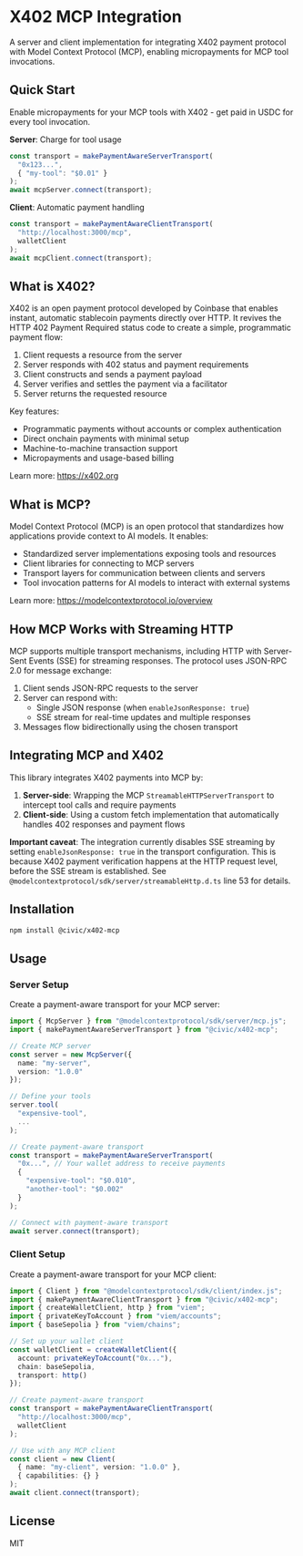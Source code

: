 # X402 MCP Integration

A server and client implementation for integrating X402 payment protocol with Model Context Protocol (MCP), enabling micropayments for MCP tool invocations.

## Quick Start

Enable micropayments for your MCP tools with X402 - get paid in USDC for every tool invocation.

**Server**: Charge for tool usage
```typescript
const transport = makePaymentAwareServerTransport(
  "0x123...",
  { "my-tool": "$0.01" }
);
await mcpServer.connect(transport);
```

**Client**: Automatic payment handling
```typescript
const transport = makePaymentAwareClientTransport(
  "http://localhost:3000/mcp",
  walletClient
);
await mcpClient.connect(transport);
```

## What is X402?

X402 is an open payment protocol developed by Coinbase that enables instant, automatic stablecoin payments directly over HTTP. It revives the HTTP 402 Payment Required status code to create a simple, programmatic payment flow:

1. Client requests a resource from the server
2. Server responds with 402 status and payment requirements
3. Client constructs and sends a payment payload
4. Server verifies and settles the payment via a facilitator
5. Server returns the requested resource

Key features:
- Programmatic payments without accounts or complex authentication
- Direct onchain payments with minimal setup
- Machine-to-machine transaction support
- Micropayments and usage-based billing

Learn more: https://x402.org

## What is MCP?

Model Context Protocol (MCP) is an open protocol that standardizes how applications provide context to AI models. It enables:

- Standardized server implementations exposing tools and resources
- Client libraries for connecting to MCP servers  
- Transport layers for communication between clients and servers
- Tool invocation patterns for AI models to interact with external systems

Learn more: https://modelcontextprotocol.io/overview

## How MCP Works with Streaming HTTP

MCP supports multiple transport mechanisms, including HTTP with Server-Sent Events (SSE) for streaming responses. The protocol uses JSON-RPC 2.0 for message exchange:

1. Client sends JSON-RPC requests to the server
2. Server can respond with:
   - Single JSON response (when `enableJsonResponse: true`)
   - SSE stream for real-time updates and multiple responses
3. Messages flow bidirectionally using the chosen transport

## Integrating MCP and X402

This library integrates X402 payments into MCP by:

1. **Server-side**: Wrapping the MCP `StreamableHTTPServerTransport` to intercept tool calls and require payments
2. **Client-side**: Using a custom fetch implementation that automatically handles 402 responses and payment flows

**Important caveat**: The integration currently disables SSE streaming by setting `enableJsonResponse: true` in the transport configuration. This is because X402 payment verification happens at the HTTP request level, before the SSE stream is established. See `@modelcontextprotocol/sdk/server/streamableHttp.d.ts` line 53 for details.

## Installation

```bash
npm install @civic/x402-mcp
```

## Usage

### Server Setup

Create a payment-aware transport for your MCP server:

```typescript
import { McpServer } from "@modelcontextprotocol/sdk/server/mcp.js";
import { makePaymentAwareServerTransport } from "@civic/x402-mcp";

// Create MCP server
const server = new McpServer({
  name: "my-server",
  version: "1.0.0"
});

// Define your tools
server.tool(
  "expensive-tool",
  ...
);

// Create payment-aware transport
const transport = makePaymentAwareServerTransport(
  "0x...", // Your wallet address to receive payments
  { 
    "expensive-tool": "$0.010",
    "another-tool": "$0.002"
  }
);

// Connect with payment-aware transport
await server.connect(transport);
```

### Client Setup  

Create a payment-aware transport for your MCP client:

```typescript
import { Client } from "@modelcontextprotocol/sdk/client/index.js";
import { makePaymentAwareClientTransport } from "@civic/x402-mcp";
import { createWalletClient, http } from "viem";
import { privateKeyToAccount } from "viem/accounts";
import { baseSepolia } from "viem/chains";

// Set up your wallet client
const walletClient = createWalletClient({
  account: privateKeyToAccount("0x..."),
  chain: baseSepolia,
  transport: http()
});

// Create payment-aware transport
const transport = makePaymentAwareClientTransport(
  "http://localhost:3000/mcp",
  walletClient
);

// Use with any MCP client
const client = new Client(
  { name: "my-client", version: "1.0.0" },
  { capabilities: {} }
);
await client.connect(transport);
```

## License

MIT
